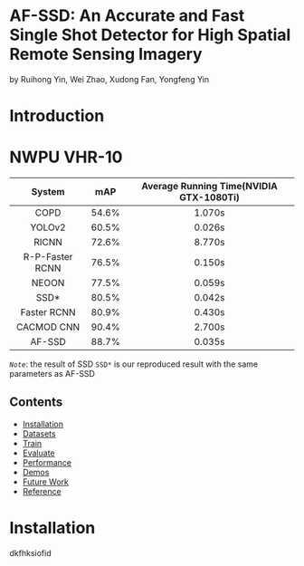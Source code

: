 # AF-SSD: An Accurate and Fast Single Shot Detector for High Spatial Remote Sensing Imagery
by Ruihong Yin, Wei Zhao, Xudong Fan, Yongfeng Yin
# Introduction

# NWPU VHR-10
|System | mAP |Average Running Time(NVIDIA GTX-1080Ti)|
|:--:|:--:|:--:|
|COPD|54.6%|1.070s|
|YOLOv2|60.5%|0.026s|
|RICNN|72.6%|8.770s|
|R-P-Faster RCNN|76.5%|0.150s|
|NEOON|77.5%|0.059s|
|SSD*|80.5%|0.042s|
|Faster RCNN|80.9%|0.430s|
|CACMOD CNN|90.4%|2.700s|
|AF-SSD|88.7%|0.035s|

*`Note`*: the result of SSD `SSD*` is our reproduced result with the same parameters as AF-SSD

## Contents
- <a href='#installation'>Installation</a>
- <a href='#datasets'>Datasets</a>
- <a href='#training-ssd'>Train</a>
- <a href='#evaluation'>Evaluate</a>
- <a href='#performance'>Performance</a>
- <a href='#demos'>Demos</a>
- <a href='#todo'>Future Work</a>
- <a href='#references'>Reference</a>

# Installation
dkfhksiofid
